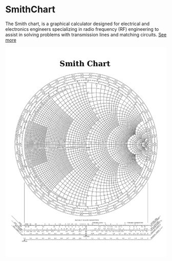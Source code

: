 # SmithChart
The Smith chart, is a graphical calculator designed for electrical and electronics engineers specializing in radio frequency (RF) engineering to assist in solving problems with transmission lines and matching circuits. [See more ](https://en.wikipedia.org/wiki/Smith_chart)

![Printable Template](SmithChart.png) 
